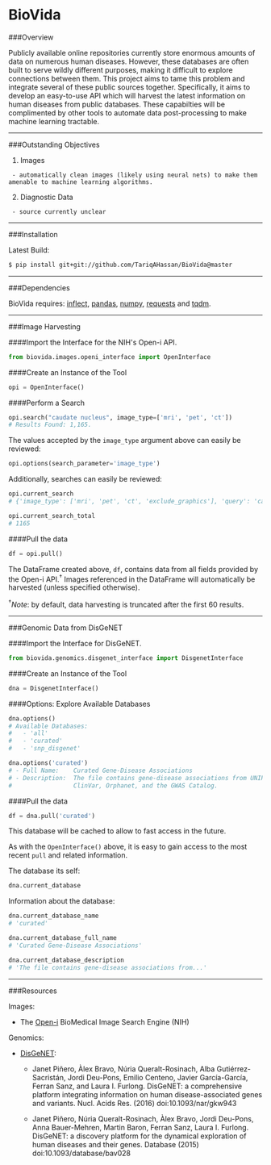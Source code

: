 BioVida
===


###Overview

Publicly available online repositories currently store enormous amounts of data on numerous human diseases. However, 
these databases are often built to serve wildly different purposes, making it difficult to explore connections between 
them. This project aims to tame this problem and integrate several of these public sources together.
Specifically, it aims to develop an easy-to-use API which will harvest the latest information on human diseases from 
public databases. These capabilties will be complimented by other tools to automate data post-processing to make 
machine learning tractable.

------------------------------------------------------------------------

###Outstanding Objectives

   1. Images
   
     - automatically clean images (likely using neural nets) to make them amenable to machine learning algorithms.
    
   2. Diagnostic Data
   
     - source currently unclear

------------------------------------------------------------------------

###Installation

Latest Build:
```bash
$ pip install git+git://github.com/TariqAHassan/BioVida@master
```

------------------------------------------------------------------------

###Dependencies

BioVida requires: [inflect], [pandas], [numpy], [requests] and [tqdm].

------------------------------------------------------------------------

###Image Harvesting


####Import the Interface for the NIH's Open-i API.
```python
from biovida.images.openi_interface import OpenInterface
```

####Create an Instance of the Tool
```python
opi = OpenInterface()
```

####Perform a Search
```python
opi.search("caudate nucleus", image_type=['mri', 'pet', 'ct'])
# Results Found: 1,165.
```

The values accepted by the `image_type` argument above can easily be reviewed:
```python
opi.options(search_parameter='image_type')
```

Additionally, searches can easily be reviewed:
```python
opi.current_search
# {'image_type': ['mri', 'pet', 'ct', 'exclude_graphics'], 'query': 'caudate nucleus'}

opi.current_search_total
# 1165
```

####Pull the data
```python
df = opi.pull()
```

The DataFrame created above, `df`, contains data from all fields provided by the Open-i API.<sup>†</sup>
Images referenced in the DataFrame will automatically be harvested (unless specified otherwise).

<sup>†</sup>*Note*: by default, data harvesting is truncated after the first 60 results.

------------------------------------------------------------------------

###Genomic Data from DisGeNET


####Import the Interface for DisGeNET.
```python
from biovida.genomics.disgenet_interface import DisgenetInterface
```

####Create an Instance of the Tool
```python
dna = DisgenetInterface()
```

####Options: Explore Available Databases
```python
dna.options()
# Available Databases:
#   - 'all'
#   - 'curated'
#   - 'snp_disgenet'

dna.options('curated')
# - Full Name:    Curated Gene-Disease Associations
# - Description:  The file contains gene-disease associations from UNIPROT, CTD (human subset),
#                 ClinVar, Orphanet, and the GWAS Catalog.
```

####Pull the data
```python
df = dna.pull('curated')
```
This database will be cached to allow to fast access in the future.

As with the `OpenInterface()` above, it is easy to gain access to the most recent `pull` and related information.

The database its self:
```python
dna.current_database
```

Information about the database:
```python
dna.current_database_name
# 'curated'

dna.current_database_full_name
# 'Curated Gene-Disease Associations'

dna.current_database_description
# 'The file contains gene-disease associations from...'
```

------------------------------------------------------------------------

###Resources

Images:

   - The [Open-i] BioMedical Image Search Engine (NIH)

Genomics:

   - [DisGeNET]:

      * Janet Piñero, Àlex Bravo, Núria Queralt-Rosinach, Alba Gutiérrez-Sacristán, Jordi Deu-Pons, Emilio Centeno, 
      Javier García-García, Ferran Sanz, and Laura I. Furlong. DisGeNET: a comprehensive platform integrating 
      information on human disease-associated genes and variants. Nucl. Acids Res. (2016) doi:10.1093/nar/gkw943
      
      * Janet Piñero, Núria Queralt-Rosinach, Àlex Bravo, Jordi Deu-Pons, Anna Bauer-Mehren, Martin Baron, 
      Ferran Sanz, Laura I. Furlong. DisGeNET: a discovery platform for the dynamical exploration of human 
      diseases and their genes. Database (2015) doi:10.1093/database/bav028


[inflect]: https://pypi.python.org/pypi/inflect
[pandas]: http://pandas.pydata.org
[numpy]: http://www.numpy.org
[requests]: http://docs.python-requests.org/en/master/
[tqdm]: https://github.com/tqdm/tqdm
[Open-i]: https://openi.nlm.nih.gov
[DisGeNET]: http://www.disgenet.org/web/DisGeNET/menu







